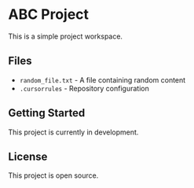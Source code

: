 # ABC Project

This is a simple project workspace.

## Files

- `random_file.txt` - A file containing random content
- `.cursorrules` - Repository configuration

## Getting Started

This project is currently in development.

## License

This project is open source.
